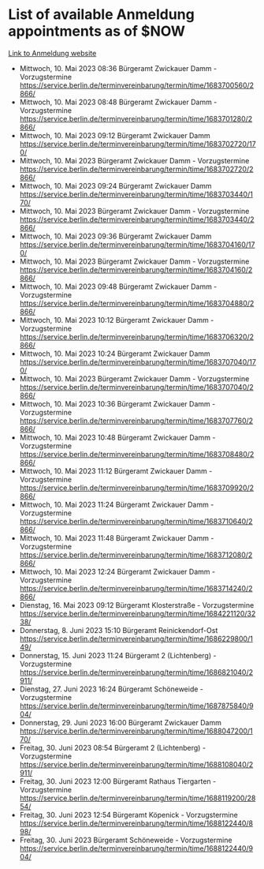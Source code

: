 # List of available Anmeldung appointments as of $NOW
[Link to Anmeldung website](https://service.berlin.de/terminvereinbarung/termin/tag.php?termin=1&anliegen[]=120686&dienstleisterlist=122210,122217,327316,122219,327312,122227,327314,122231,327346,122243,327348,122254,122252,329742,122260,329745,122262,329748,122271,327278,122273,327274,122277,327276,330436,122280,327294,122282,327290,122284,327292,122291,327270,122285,327266,122286,327264,122296,327268,150230,329760,122297,327286,122294,327284,122312,329763,122314,329775,122304,327330,122311,327334,122309,327332,317869,122281,327352,122279,329772,122283,122276,327324,122274,327326,122267,329766,122246,327318,122251,327320,122257,327322,122208,327298,122226,327300&herkunft=http%3A%2F%2Fservice.berlin.de%2Fdienstleistung%2F120686%2F)
- Mittwoch, 10. Mai 2023 08:36 Bürgeramt Zwickauer Damm - Vorzugstermine https://service.berlin.de/terminvereinbarung/termin/time/1683700560/2866/
- Mittwoch, 10. Mai 2023 08:48 Bürgeramt Zwickauer Damm - Vorzugstermine https://service.berlin.de/terminvereinbarung/termin/time/1683701280/2866/
- Mittwoch, 10. Mai 2023 09:12 Bürgeramt Zwickauer Damm https://service.berlin.de/terminvereinbarung/termin/time/1683702720/170/
- Mittwoch, 10. Mai 2023  Bürgeramt Zwickauer Damm - Vorzugstermine https://service.berlin.de/terminvereinbarung/termin/time/1683702720/2866/
- Mittwoch, 10. Mai 2023 09:24 Bürgeramt Zwickauer Damm https://service.berlin.de/terminvereinbarung/termin/time/1683703440/170/
- Mittwoch, 10. Mai 2023  Bürgeramt Zwickauer Damm - Vorzugstermine https://service.berlin.de/terminvereinbarung/termin/time/1683703440/2866/
- Mittwoch, 10. Mai 2023 09:36 Bürgeramt Zwickauer Damm https://service.berlin.de/terminvereinbarung/termin/time/1683704160/170/
- Mittwoch, 10. Mai 2023  Bürgeramt Zwickauer Damm - Vorzugstermine https://service.berlin.de/terminvereinbarung/termin/time/1683704160/2866/
- Mittwoch, 10. Mai 2023 09:48 Bürgeramt Zwickauer Damm - Vorzugstermine https://service.berlin.de/terminvereinbarung/termin/time/1683704880/2866/
- Mittwoch, 10. Mai 2023 10:12 Bürgeramt Zwickauer Damm - Vorzugstermine https://service.berlin.de/terminvereinbarung/termin/time/1683706320/2866/
- Mittwoch, 10. Mai 2023 10:24 Bürgeramt Zwickauer Damm https://service.berlin.de/terminvereinbarung/termin/time/1683707040/170/
- Mittwoch, 10. Mai 2023  Bürgeramt Zwickauer Damm - Vorzugstermine https://service.berlin.de/terminvereinbarung/termin/time/1683707040/2866/
- Mittwoch, 10. Mai 2023 10:36 Bürgeramt Zwickauer Damm - Vorzugstermine https://service.berlin.de/terminvereinbarung/termin/time/1683707760/2866/
- Mittwoch, 10. Mai 2023 10:48 Bürgeramt Zwickauer Damm - Vorzugstermine https://service.berlin.de/terminvereinbarung/termin/time/1683708480/2866/
- Mittwoch, 10. Mai 2023 11:12 Bürgeramt Zwickauer Damm - Vorzugstermine https://service.berlin.de/terminvereinbarung/termin/time/1683709920/2866/
- Mittwoch, 10. Mai 2023 11:24 Bürgeramt Zwickauer Damm - Vorzugstermine https://service.berlin.de/terminvereinbarung/termin/time/1683710640/2866/
- Mittwoch, 10. Mai 2023 11:48 Bürgeramt Zwickauer Damm - Vorzugstermine https://service.berlin.de/terminvereinbarung/termin/time/1683712080/2866/
- Mittwoch, 10. Mai 2023 12:24 Bürgeramt Zwickauer Damm - Vorzugstermine https://service.berlin.de/terminvereinbarung/termin/time/1683714240/2866/
- Dienstag, 16. Mai 2023 09:12 Bürgeramt Klosterstraße - Vorzugstermine https://service.berlin.de/terminvereinbarung/termin/time/1684221120/3238/
- Donnerstag, 8. Juni 2023 15:10 Bürgeramt Reinickendorf-Ost https://service.berlin.de/terminvereinbarung/termin/time/1686229800/149/
- Donnerstag, 15. Juni 2023 11:24 Bürgeramt 2 (Lichtenberg) - Vorzugstermine https://service.berlin.de/terminvereinbarung/termin/time/1686821040/2911/
- Dienstag, 27. Juni 2023 16:24 Bürgeramt Schöneweide - Vorzugstermine https://service.berlin.de/terminvereinbarung/termin/time/1687875840/904/
- Donnerstag, 29. Juni 2023 16:00 Bürgeramt Zwickauer Damm https://service.berlin.de/terminvereinbarung/termin/time/1688047200/170/
- Freitag, 30. Juni 2023 08:54 Bürgeramt 2 (Lichtenberg) - Vorzugstermine https://service.berlin.de/terminvereinbarung/termin/time/1688108040/2911/
- Freitag, 30. Juni 2023 12:00 Bürgeramt Rathaus Tiergarten - Vorzugstermine https://service.berlin.de/terminvereinbarung/termin/time/1688119200/2854/
- Freitag, 30. Juni 2023 12:54 Bürgeramt Köpenick - Vorzugstermine https://service.berlin.de/terminvereinbarung/termin/time/1688122440/898/
- Freitag, 30. Juni 2023  Bürgeramt Schöneweide - Vorzugstermine https://service.berlin.de/terminvereinbarung/termin/time/1688122440/904/
